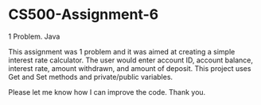 # CS500-Assignment-6
1 Problem. Java

This assignment was 1 problem and it was aimed at creating a simple interest rate calculator. The user would enter account ID, account balance, interest rate, amount withdrawn, 
and amount of deposit. This project uses Get and Set methods and private/public variables.

Please let me know how I can improve the code. Thank you.

